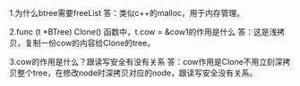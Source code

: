 1.为什么btree需要freeList
答：类似c++的malloc，用于内存管理。

2.func (t *BTree) Clone() 函数中，t.cow = &cow1的作用是什么
答：这是浅拷贝，复制一份cow的内容给Clone的tree。

3.cow的作用是什么？跟读写安全有没有关系
答：cow作用是Clone不用立刻深拷贝整个tree，在修改node时深拷贝对应的node，跟读写安全没有关系。


